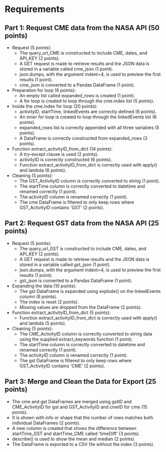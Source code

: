 # Requirements
## Part 1: Request CME data from the NASA API (50 points)
* Request (5 points):
    - The query_url_CME is constructed to include CME, dates, and API_KEY (2 points).
    - A GET request is made to retrieve results and the JSON data is stored in a variable called cme_json (1 point).
    - json.dumps, with the argument indent=4, is used to preview the first results (1 point).
    - cme_json is converted to a Pandas DataFrame (1 point).
* Preparation for loop (6 points):
    - An empty list called expanded_rows is created (1 point).
    - A for loop is created to loop through the cme.index list (5 points).
* Inside the cme.index for loop (20 points):
    - activityID, startTime, linkedEvents are correctly defined (6 points).
    - An inner for loop is created to loop through the linkedEvents list (6 points).
    - expanded_rows list is correctly appended with all three variables (5 points).
    - A DataFrame is correctly constructed from expanded_rows (3 points).
* Function extract_activityID_from_dict (14 points):
    - A try-except clause is used (2 points).
    - activityID is correctly constructed (6 points).
    - Function extract_activityID_from_dict is correctly used with apply() and lambda (6 points).
* Cleaning (5 points):
    - The GST_ActivityID column is correctly converted to string (1 point).
    - The startTime column is correctly converted to datetime and renamed correctly (1 point).
    - The activityID column is renamed correctly (1 point).
    - The cme DataFrame is filtered to only keep rows where GST_ActivityID contains 'GST' (2 points).
## Part 2: Request GST data from the NASA API (25 points)
* Request (5 points):
    - The query_url_GST is constructed to include CME, dates, and API_KEY (2 points).
    - A GET request is made to retrieve results and the JSON data is stored in a variable called gst_json (1 point).
    - json.dumps, with the argument indent=4, is used to preview the first results (1 point).
    - gst_json is converted to a Pandas DataFrame (1 point).
* Expanding the data (10 points):
    - The gst DataFrame is expanded using explode() on the linkedEvents column (6 points).
    - The index is reset (2 points).
    - Missing values are dropped from the DataFrame (2 points).
* Function extract_activityID_from_dict (5 points):
    - Function extract_activityID_from_dict is correctly used with apply() and lambda (5 points).
* Cleaning (5 points):
    - The CME_ActivityID column is correctly converted to string data using the supplied extract_keywords function (1 point).
    - The startTime column is correctly converted to datetime and renamed correctly (1 point).
    - The activityID column is renamed correctly (1 point).
    - The gst DataFrame is filtered to only keep rows where GST_ActivityID contains 'CME' (2 points).
## Part 3: Merge and Clean the Data for Export (25 points)
- The cme and gst DataFrames are merged using gstID and CME_ActivityID for gst and GST_ActivityID and cmeID for cme (15 points).
- It is shown with info or shape that the number of rows matches both individual DataFrames (2 points).
- A new column is created that shows the difference between startTime_GST and startTime_CME called 'timeDiff' (3 points).
- describe() is used to show the mean and median (2 points).
- The DataFrame is exported to a CSV file without the index (3 points).